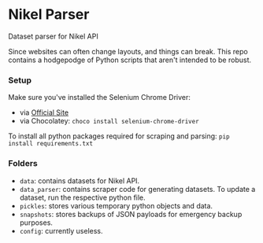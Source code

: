 # Nikel Parser

Dataset parser for Nikel API

Since websites can often change layouts, and things can break. This repo contains a hodgepodge of Python scripts that aren't intended to be robust.

### Setup

Make sure you've installed the Selenium Chrome Driver:

* via [Official Site](https://sites.google.com/a/chromium.org/chromedriver/)
* via Chocolatey: `choco install selenium-chrome-driver`

To install all python packages required for scraping and parsing: `pip install requirements.txt`

### Folders

* `data`: contains datasets for Nikel API.
* `data_parser`: contains scraper code for generating datasets. To update a dataset, run the respective python file.
* `pickles`: stores various temporary python objects and data.
* `snapshots`: stores backups of JSON payloads for emergency backup purposes.
* `config`: currently useless.
